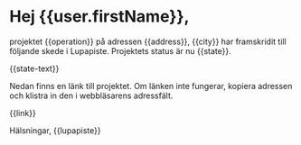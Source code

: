 # Hej {{user.firstName}},

projektet {{operation}} p&aring; adressen {{address}}, {{city}} har framskridit till f&ouml;ljande skede i Lupapiste. Projektets status &auml;r nu {{state}}.

{{state-text}}

Nedan finns en l&auml;nk till projektet. Om l&auml;nken inte fungerar, kopiera adressen och klistra in den i webbl&auml;sarens adressf&auml;lt.

{{link}}

H&auml;lsningar,
{{lupapiste}}
